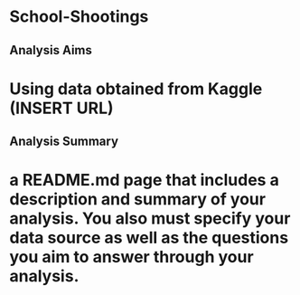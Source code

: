 # School-Shootings

## Analysis Aims 
# Using data obtained from Kaggle (INSERT URL)

## Analysis Summary  

# a README.md page that includes a description and summary of your analysis. You also must specify your data source as well as the questions you aim to answer through your analysis.
